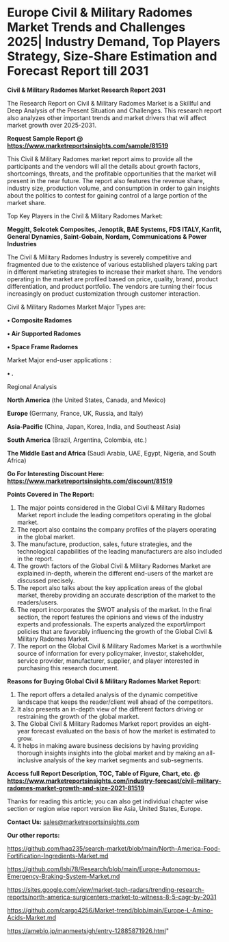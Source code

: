 # Europe Civil & Military Radomes Market Trends and Challenges 2025| Industry Demand, Top Players Strategy, Size-Share Estimation and Forecast Report till 2031

<strong>Civil & Military Radomes Market Research Report 2031</strong>

The Research Report on Civil & Military Radomes Market is a Skillful and Deep Analysis of the Present Situation and Challenges. This research report also analyzes other important trends and market drivers that will affect market growth over 2025-2031.

<strong>Request Sample Report @ <a href=https://www.marketreportsinsights.com/sample/81519>https://www.marketreportsinsights.com/sample/81519</a></strong>

This Civil & Military Radomes market report aims to provide all the participants and the vendors will all the details about growth factors, shortcomings, threats, and the profitable opportunities that the market will present in the near future. The report also features the revenue share, industry size, production volume, and consumption in order to gain insights about the politics to contest for gaining control of a large portion of the market share.

Top Key Players in the Civil & Military Radomes Market:

<strong>Meggitt, Selcotek Composites, Jenoptik, BAE Systems, FDS ITALY, Kanfit, General Dynamics, Saint-Gobain, Nordam, Communications & Power Industries</strong>

The Civil & Military Radomes Industry is severely competitive and fragmented due to the existence of various established players taking part in different marketing strategies to increase their market share. The vendors operating in the market are profiled based on price, quality, brand, product differentiation, and product portfolio. The vendors are turning their focus increasingly on product customization through customer interaction.

Civil & Military Radomes Market Major Types are:

<strong>• Composite Radomes

• Air Supported Radomes

• Space Frame Radomes</strong>

Market Major end-user applications :

<strong>• .</strong>

Regional Analysis

</u><strong><b>North America</b></strong> (the United States, Canada, and Mexico)

<strong><b>Europe </b></strong>(Germany, France, UK, Russia, and Italy)

<strong><b>Asia-Pacific</b></strong> (China, Japan, Korea, India, and Southeast Asia)

<strong><b>South America</b></strong> (Brazil, Argentina, Colombia, etc.)

<strong><b>The Middle East and Africa</b></strong> (Saudi Arabia, UAE, Egypt, Nigeria, and South Africa)

<strong>Go For Interesting Discount Here: <a href=https://www.marketreportsinsights.com/discount/81519>https://www.marketreportsinsights.com/discount/81519</a></strong>

<strong>Points Covered in The Report:</strong>
<ol>
  <li>The major points considered in the Global Civil & Military Radomes Market report include the leading competitors operating in the global market.</li>
  <li>The report also contains the company profiles of the players operating in the global market.</li>
  <li>The manufacture, production, sales, future strategies, and the technological capabilities of the leading manufacturers are also included in the report.</li>
  <li>The growth factors of the Global Civil & Military Radomes Market are explained in-depth, wherein the different end-users of the market are discussed precisely.</li>
  <li>The report also talks about the key application areas of the global market, thereby providing an accurate description of the market to the readers/users.</li>
  <li>The report incorporates the SWOT analysis of the market. In the final section, the report features the opinions and views of the industry experts and professionals. The experts analyzed the export/import policies that are favorably influencing the growth of the Global Civil & Military Radomes Market.</li>
  <li>The report on the Global Civil & Military Radomes Market is a worthwhile source of information for every policymaker, investor, stakeholder, service provider, manufacturer, supplier, and player interested in purchasing this research document.</li>
</ol>
<strong>Reasons for Buying Global Civil & Military Radomes Market Report:</strong>

<ol>
  <li>The report offers a detailed analysis of the dynamic competitive landscape that keeps the reader/client well ahead of the competitors.</li>
  <li>It also presents an in-depth view of the different factors driving or restraining the growth of the global market.</li>
  <li>The Global Civil & Military Radomes Market report provides an eight-year forecast evaluated on the basis of how the market is estimated to grow.</li>
  <li>It helps in making aware business decisions by having providing thorough insights insights into the global market and by making an all-inclusive analysis of the key market segments and sub-segments.</li>
</ol>
<strong>Access full Report Description, TOC, Table of Figure, Chart, etc. @ <a href=https://www.marketreportsinsights.com/industry-forecast/civil-military-radomes-market-growth-and-size-2021-81519>https://www.marketreportsinsights.com/industry-forecast/civil-military-radomes-market-growth-and-size-2021-81519</a></strong>


Thanks for reading this article; you can also get individual chapter wise section or region wise report version like Asia, United States, Europe.

<strong>Contact Us:</strong>
sales@marketreportsinsights.com

<strong>Our other reports:</strong>

<a href=https://github.com/haq235/search-market/blob/main/North-America-Food-Fortification-Ingredients-Market.md>https://github.com/haq235/search-market/blob/main/North-America-Food-Fortification-Ingredients-Market.md</a>

<a href=https://github.com/Ishi78/Research/blob/main/Europe-Autonomous-Emergency-Braking-System-Market.md>https://github.com/Ishi78/Research/blob/main/Europe-Autonomous-Emergency-Braking-System-Market.md</a>

<a href=https://sites.google.com/view/market-tech-radars/trending-research-reports/north-america-surgicenters-market-to-witness-8-5-cagr-by-2031>https://sites.google.com/view/market-tech-radars/trending-research-reports/north-america-surgicenters-market-to-witness-8-5-cagr-by-2031</a>

<a href=https://github.com/cargo4256/Market-trend/blob/main/Europe-L-Amino-Acids-Market.md>https://github.com/cargo4256/Market-trend/blob/main/Europe-L-Amino-Acids-Market.md</a>

<a href=https://ameblo.jp/manmeetsigh/entry-12885871926.html>https://ameblo.jp/manmeetsigh/entry-12885871926.html</a>"
